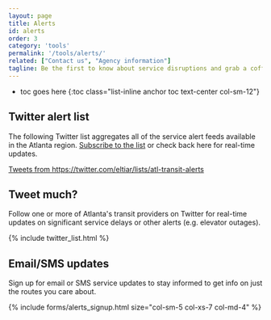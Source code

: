 ```yaml
---
layout: page
title: Alerts
id: alerts
order: 3
category: 'tools'
permalink: '/tools/alerts/'
related: ["Contact us", "Agency information"]
tagline: Be the first to know about service disruptions and grab a coffee to pass the time.
---
```


* toc goes here
{:toc class="list-inline anchor toc text-center col-sm-12"}

## Twitter alert list

The following Twitter list aggregates all of the service alert feeds available in the Atlanta region. [Subscribe to the list](https://twitter.com/eltiar/lists/atl-transit-alerts) or check back here for real-time updates.

<div class="col-md-offset-2">
	<a class="twitter-timeline" height="300" href="https://twitter.com/eltiar/lists/atl-transit-alerts" data-widget-id="469587949617553409">Tweets from https://twitter.com/eltiar/lists/atl-transit-alerts</a>
	<script>!function(d,s,id){var js,fjs=d.getElementsByTagName(s)[0],p=/^http:/.test(d.location)?'http':'https';if(!d.getElementById(id)){js=d.createElement(s);js.id=id;js.src=p+"://platform.twitter.com/widgets.js";fjs.parentNode.insertBefore(js,fjs);}}(document,"script","twitter-wjs");</script>
</div>

## Tweet much?

Follow one or more of Atlanta's transit providers on Twitter for real-time updates on significant service delays or other alerts (e.g. elevator outages).

<div class="row">
	{% include twitter_list.html %}
</div>

## Email/SMS updates

Sign up for email or SMS service updates to stay informed to get info on just the routes you care about.

{% include forms/alerts_signup.html size="col-sm-5 col-xs-7 col-md-4" %}